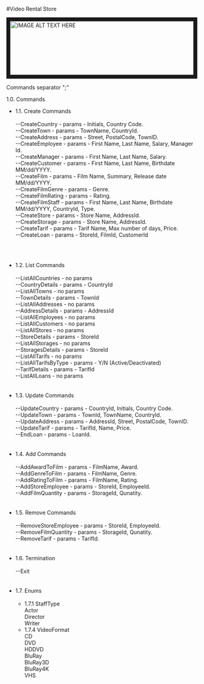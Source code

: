 #Video Rental Store

<img src="https://vignette2.wikia.nocookie.net/tinytower/images/b/bd/Video_Rental.png/revision/latest?cb=20130515011338"
alt="IMAGE ALT TEXT HERE" width="480" height="140" border="10" /><br>

Commands separator ";" <br>

1.0. Commands <br>
<ul>
<li>1.1. Create Commands <br><br>
--CreateCountry - params - Initials, Country Code.<br>
--CreateTown - params - TownName, CountryId.<br>
--CreateAddress - params - Street, PostalCode, TownID.<br>
--CreateEmployee - params - First Name, Last Name, Salary, Manager Id.<br>
--CreateManager - params - First Name, Last Name, Salary.<br>
--CreateCustomer - params - First Name, Last Name, Birthdate MM/dd/YYYY.<br>
--CreateFilm - params - Film Name, Summary, Release date MM/dd/YYYY.<br>
--CreateFilmGenre -  params - Genre.<br>
--CreateFilmRating - params - Rating.<br>
--CreateFilmStaff - params - First Name, Last Name, Birthdate MM/dd/YYYY, CountryId, Type.<br>
--CreateStore - params - Store Name, AddressId.<br>
--CreateStorage - params - Store Name, AddressId.<br>
--CreateTarif - params - Tarif Name, Max number of days, Price.<br>
--CreateLoan - params - StoreId, FilmId, CustomerId<br>

<br><br>
</li>
<li>1.2. List Commands<br><br>
--ListAllCountries - no params<br>
--CountryDetails - params - CountryId<br>
--ListAllTowns - no params <br>
--TownDetails - params - TownId <br>
--ListAllAddresses - no params <br>
--AddressDetails - params - AddressId <br>
--ListAllEmployees - no params <br>
--ListAllCustomers - no params <br>
--ListAllStores - no params <br>
--StoreDetails - params - StoreId <br>
--ListAllStorages - no params <br>
--StoragesDetails - params - StoreId <br>
--ListAllTarifs - no params <br>
--ListAllTarifsByType - params - Y/N (Active/Deactivated)<br>
--TarifDetails - params - TarifId <br>
--ListAllLoans - no params <br>
<br><br>
</li>
<li>1.3. Update Commands<br><br>
--UpdateCountry - params - CountryId, Initials, Country Code.<br>
--UpdateTown - params - TownId, TownName, CountryId.<br>
--UpdateAddress - params - AddressId, Street, PostalCode, TownID.<br>
--UpdateTarif - params - TarifId, Name, Price.<br>
--EndLoan - params - LoanId.<br>
<br><br>
</li>
<li>1.4. Add Commands<br><br>
--AddAwardToFilm - params - FilmName, Award.<br>
--AddGenreToFilm - params - FilmName, Genre.<br>
--AddRatingToFilm - params - FilmName, Rating.<br>
--AddStoreEmployee - params - StoreId, EmployeeId.<br>
--AddFilmQuantity - params - StorageId, Qunatity.<br>
<br><br>
</li>
<li>1.5. Remove Commands<br><br>
--RemoveStoreEmployee - params - StoreId, EmployeeId.<br>
--RemoveFilmQuantity - params - StorageId, Qunatity.<br>
--RemoveTarif - params - TarifId.<br>
<br><br>
</li>
<li>1.6. Termination<br><br>
--Exit<br>
</li>
<br><br>
<li>1.7. Enums<br><br>
  <ul>
  <li>1.7.1 StaffType<br>
        Actor<br>
        Director<br>
        Writer<br>
  </li>
  <li>1.7.4 VideoFormat<br>
      CD <br>
      DVD <br>
      HDDVD <br>
      BluRay <br>
      BluRay3D <br>
      BluRay4K <br>
      VHS <br>
  </li>
  </ul>
</li>
<br><br>
</ul>
<br>
<br>
